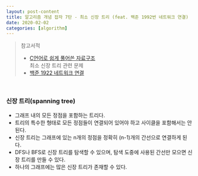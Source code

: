 ```yaml
---
layout: post-content
title: 알고리즘 개념 잡자 7탄 - 최소 신장 트리 (feat. 백준 1992번 네트워크 연결)
date: 2020-02-02
categories: [algorithm]
---
```

> 참고서적
> - [C언어로 쉽게 풀어쓴 자료구조](http://www.yes24.com/Product/Goods/69750539)    
> 최소 신장 트리 관련 문제   
> - [백준 1922 네트워크 연결](https://www.acmicpc.net/problem/1922)

<br/>

### 신장 트리(spanning tree)
- 그래프 내의 모든 정점을 포함하는 트리다.
- 트리의 특수한 형태로 모든 정점들이 연결되어 있어야 하고 사이클을 포함해서는 안된다.
- 신장 트리는 그래프에 있는 n개의 정점을 정확히 (n-1)개의 간선으로 연결하게 된다.
- DFS나 BFS로 신장 트리를 탐색할 수 있으며, 탐색 도중에 사용된 간선만 모으면 신장 트리를 만들 수 있다.
- 하나의 그래프에는 많은 신장 트리가 존재할 수 있다.





